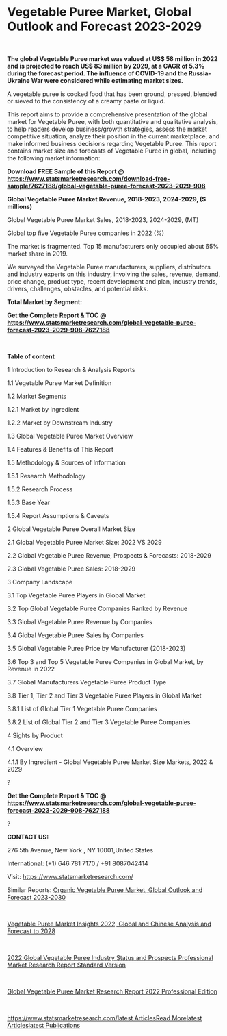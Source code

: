 <h1>Vegetable Puree Market, Global Outlook and Forecast 2023-2029</h1><br/><p><strong>The global Vegetable Puree market was valued at US$ 58 million in 2022 and is projected to reach US$ 83 million by 2029, at a <strong>CAGR</strong> of 5.3% during the forecast period. The influence of COVID-19 and the Russia-Ukraine War were considered while estimating market sizes.</strong></p>
 
 
 
 <p>A vegetable puree is cooked food that has been ground, pressed, blended or sieved to the consistency of a creamy paste or liquid.</p>
 
 
 
 <p>This report aims to provide a comprehensive presentation of the global market for Vegetable Puree, with both quantitative and qualitative analysis, to help readers develop business/growth strategies, assess the market competitive situation, analyze their position in the current marketplace, and make informed business decisions regarding Vegetable Puree. This report contains market size and forecasts of Vegetable Puree in global, including the following market information:</p>
 
 
 
 <p><strong>Download FREE Sample of this Report @ <a href="https://www.statsmarketresearch.com/download-free-sample/7627188/global-vegetable-puree-forecast-2023-2029-908">https://www.statsmarketresearch.com/download-free-sample/7627188/global-vegetable-puree-forecast-2023-2029-908</a></strong></p>
 
 
 
 <p><strong>Global Vegetable Puree Market Revenue, 2018-2023, 2024-2029, ($ millions)</strong></p>
 
 
 
 <p>Global Vegetable Puree Market Sales, 2018-2023, 2024-2029, (MT)</p>
 
 
 
 <p>Global top five Vegetable Puree companies in 2022 (%)</p>
 
 
 
 <p>The market is fragmented. Top 15 manufacturers only occupied about 65% market share in 2019.</p>
 
 
 
 <p>We surveyed the Vegetable Puree manufacturers, suppliers, distributors and industry experts on this industry, involving the sales, revenue, demand, price change, product type, recent development and plan, industry trends, drivers, challenges, obstacles, and potential risks.</p>
 
 
 
 <p><strong>Total Market by Segment:</strong></p>
 
 
 
 <div><b>Get the Complete Report & TOC @ <a href="https://www.statsmarketresearch.com/global-vegetable-puree-forecast-2023-2029-908-7627188">https://www.statsmarketresearch.com/global-vegetable-puree-forecast-2023-2029-908-7627188</a></b></div>
 
 
 
 <p><br />
 
 <b>Table of content</b></p>
 
 
 
 <p>1 Introduction to Research & Analysis Reports<br />
 
 1.1 Vegetable Puree Market Definition<br />
 
 1.2 Market Segments<br />
 
 1.2.1 Market by Ingredient<br />
 
 1.2.2 Market by Downstream Industry<br />
 
 1.3 Global Vegetable Puree Market Overview<br />
 
 1.4 Features & Benefits of This Report<br />
 
 1.5 Methodology & Sources of Information<br />
 
 1.5.1 Research Methodology<br />
 
 1.5.2 Research Process<br />
 
 1.5.3 Base Year<br />
 
 1.5.4 Report Assumptions & Caveats<br />
 
 2 Global Vegetable Puree Overall Market Size<br />
 
 2.1 Global Vegetable Puree Market Size: 2022 VS 2029<br />
 
 2.2 Global Vegetable Puree Revenue, Prospects & Forecasts: 2018-2029<br />
 
 2.3 Global Vegetable Puree Sales: 2018-2029<br />
 
 3 Company Landscape<br />
 
 3.1 Top Vegetable Puree Players in Global Market<br />
 
 3.2 Top Global Vegetable Puree Companies Ranked by Revenue<br />
 
 3.3 Global Vegetable Puree Revenue by Companies<br />
 
 3.4 Global Vegetable Puree Sales by Companies<br />
 
 3.5 Global Vegetable Puree Price by Manufacturer (2018-2023)<br />
 
 3.6 Top 3 and Top 5 Vegetable Puree Companies in Global Market, by Revenue in 2022<br />
 
 3.7 Global Manufacturers Vegetable Puree Product Type<br />
 
 3.8 Tier 1, Tier 2 and Tier 3 Vegetable Puree Players in Global Market<br />
 
 3.8.1 List of Global Tier 1 Vegetable Puree Companies<br />
 
 3.8.2 List of Global Tier 2 and Tier 3 Vegetable Puree Companies<br />
 
 4 Sights by Product<br />
 
 4.1 Overview<br />
 
 4.1.1 By Ingredient - Global Vegetable Puree Market Size Markets, 2022 & 2029<br />
 
 ? </p>
 
 
 
 <div><b>Get the Complete Report & TOC @ <a href="https://www.statsmarketresearch.com/global-vegetable-puree-forecast-2023-2029-908-7627188">https://www.statsmarketresearch.com/global-vegetable-puree-forecast-2023-2029-908-7627188</a></b></div>
 
 
 
 <p>? </p>
 
 
 
 <p><b>CONTACT US:</b><br />
 
 276 5th Avenue, New York , NY 10001,United States<br />
 
 International: (+1) 646 781 7170 / +91 8087042414<br />
 
 Visit: <a href="https://www.statsmarketresearch.com/">https://www.statsmarketresearch.com/</a><br />
 
 Similar Reports: <a href="https://www.statsmarketresearch.com/global-vegetable-puree-forecast-2023-2029-908-7627188">Organic Vegetable Puree Market, Global Outlook and Forecast 2023-2030</a><br />
 
 <br />
 
 <a href="https://www.statsmarketresearch.com/global-vegetable-puree-forecast-2023-2029-908-7627188">Vegetable Puree Market Insights 2022, Global and Chinese Analysis and Forecast to 2028</a><br />
 
 <br />
 
 <a href="https://www.statsmarketresearch.com/global-vegetable-puree-forecast-2023-2029-908-7627188">2022 Global Vegetable Puree Industry Status and Prospects Professional Market Research Report Standard Version</a><br />
 
 <br />
 
 <a href="https://www.statsmarketresearch.com/global-vegetable-puree-forecast-2023-2029-908-7627188">Global Vegetable Puree Market Research Report 2022 Professional Edition</a><br />
 
 <br />
 
 <a href="https://gyeongbokgung.com">https://www.statsmarketresearch.com/</a><a href="https://hallyeomaritime.com">latest Articles</a><a href="https://jingwansa.com">Read More</a><a href="https://nguoiviet.jp/">latest Articles</a><a href="https://www.intelmarketresearch.com/">latest Publications</a></p>
